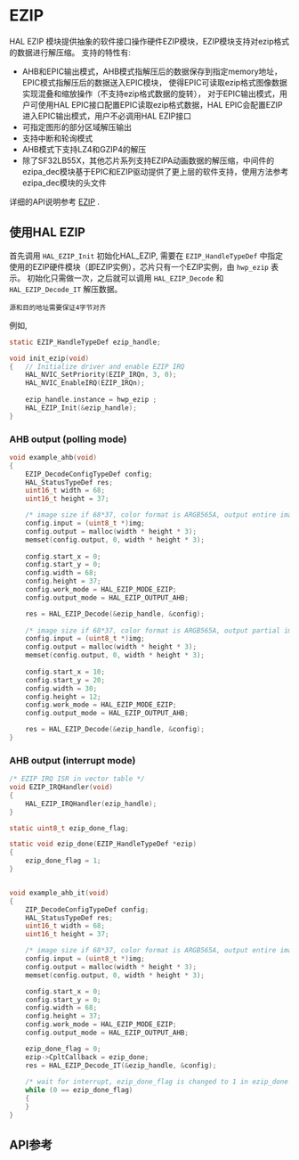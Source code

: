 # EZIP

HAL EZIP 模块提供抽象的软件接口操作硬件EZIP模块，EZIP模块支持对ezip格式的数据进行解压缩。
支持的特性有:
- AHB和EPIC输出模式，AHB模式指解压后的数据保存到指定memory地址，EPIC模式指解压后的数据送入EPIC模块，
  使得EPIC可读取ezip格式图像数据实现混叠和缩放操作（不支持ezip格式数据的旋转），
  对于EPIC输出模式，用户可使用HAL EPIC接口配置EPIC读取ezip格式数据，HAL EPIC会配置EZIP进入EPIC输出模式，用户不必调用HAL EZIP接口
- 可指定图形的部分区域解压输出
- 支持中断和轮询模式
- AHB模式下支持LZ4和GZIP4的解压
- 除了SF32LB55X，其他芯片系列支持EZIPA动画数据的解压缩，中间件的ezipa_dec模块基于EPIC和EZIP驱动提供了更上层的软件支持，使用方法参考ezipa_dec模块的头文件


详细的API说明参考 [EZIP](#hal-ezip) .

## 使用HAL EZIP

首先调用 `HAL_EZIP_Init` 初始化HAL_EZIP, 需要在 `EZIP_HandleTypeDef` 中指定使用的EZIP硬件模块（即EZIP实例），芯片只有一个EZIP实例，由 `hwp_ezip` 表示。
初始化只需做一次，之后就可以调用 `HAL_EZIP_Decode` 和 `HAL_EZIP_Decode_IT` 解压数据。

```{note}
源和目的地址需要保证4字节对齐
```


例如,
```c
static EZIP_HandleTypeDef ezip_handle;

void init_ezip(void) 
{ 	// Initialize driver and enable EZIP IRQ
	HAL_NVIC_SetPriority(EZIP_IRQn, 3, 0);
	HAL_NVIC_EnableIRQ(EZIP_IRQn);
	
	ezip_handle.instance = hwp_ezip ;
	HAL_EZIP_Init(&ezip_handle);
}
```

### AHB output (polling mode)

```c
void example_ahb(void)
{
    EZIP_DecodeConfigTypeDef config;
    HAL_StatusTypeDef res;
    uint16_t width = 68;
    uint16_t height = 37;

    /* image size if 68*37, color format is ARGB565A, output entire image, output region is (0,0,)~(67,36) */
    config.input = (uint8_t *)img;
    config.output = malloc(width * height * 3);
    memset(config.output, 0, width * height * 3);
    
    config.start_x = 0;
    config.start_y = 0;
    config.width = 68;
    config.height = 37;
    config.work_mode = HAL_EZIP_MODE_EZIP;
    config.output_mode = HAL_EZIP_OUTPUT_AHB;

    res = HAL_EZIP_Decode(&ezip_handle, &config);
    
    /* image size if 68*37, color format is ARGB565A, output partial image, output region is (10,20)~(39,31) */
    config.input = (uint8_t *)img;
    config.output = malloc(width * height * 3);
    memset(config.output, 0, width * height * 3);
    
    config.start_x = 10;
    config.start_y = 20;
    config.width = 30;
    config.height = 12;
    config.work_mode = HAL_EZIP_MODE_EZIP;
    config.output_mode = HAL_EZIP_OUTPUT_AHB;

    res = HAL_EZIP_Decode(&ezip_handle, &config);    
}
```

### AHB output (interrupt mode)

```c
/* EZIP IRQ ISR in vector table */
void EZIP_IRQHandler(void)
{
    HAL_EZIP_IRQHandler(ezip_handle);
}

static uint8_t ezip_done_flag;

static void ezip_done(EZIP_HandleTypeDef *ezip)
{
    ezip_done_flag = 1;
}


void example_ahb_it(void)
{
    ZIP_DecodeConfigTypeDef config;
    HAL_StatusTypeDef res;
    uint16_t width = 68;
    uint16_t height = 37;

    /* image size if 68*37, color format is ARGB565A, output entire image, output region is (0,0,)~(67,36) */
    config.input = (uint8_t *)img;
    config.output = malloc(width * height * 3);
    memset(config.output, 0, width * height * 3);

    config.start_x = 0;
    config.start_y = 0;
    config.width = 68;
    config.height = 37;
    config.work_mode = HAL_EZIP_MODE_EZIP;
    config.output_mode = HAL_EZIP_OUTPUT_AHB;

    ezip_done_flag = 0;
    ezip->CpltCallback = ezip_done;    
    res = HAL_EZIP_Decode_IT(&ezip_handle, &config);
    
    /* wait for interrupt, ezip_done_flag is changed to 1 in ezip_done */
    while (0 == ezip_done_flag)
    {
    }
}
```
## API参考
[](#hal-ezip)

